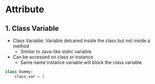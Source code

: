 # Attribute

## 1. Class Variable

- Class Variable: Variable delcared inside the class but not inside a method
    - Similar to Java-like static variable
- Can be accessed on class or instance
    - Same name instance variable will block the class variable

```python
class Dummy:
    class_var = 3
```
